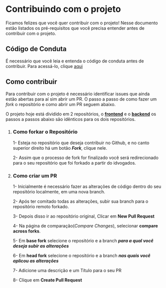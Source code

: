 # Contribuindo com o projeto

Ficamos felizes que você quer contribuir com o projeto!
Nesse documento estão listados os pré-requisitos que você precisa entender antes de contribuir com o projeto.

## Código de Conduta

É necessário que você leia e entenda o código de conduta antes de contribuir.
Para acessá-lo, clique [aqui](https://github.com/idvogados/code-of-conduct)

## Como contribuir

Para contribuir com o projeto é necessário identificar issues que ainda estão abertas para aí sim abrir um PR. O passo a passo de como fazer um *fork* o repositório e como abrir um PR seguem abaixo.

O projeto hoje está dividido em 2 repositórios, o [**frontend**](https://github.com/idvogados/frontend) e o [**backend**](https://github.com/idvogados/backend) os passos a passos abaixo são idênticos para os dois repositórios.

1. ### Como forkar o Repositório

   1- Esteja no repositório que deseja contribuir no Github, e no canto superior direito há um botão **_Fork_**, clique nele.

   2- Assim que o processo de fork for finalizado você será redirecionado para o seu repositório que foi forkado a partir do idvogados.

2. ### **Como criar um PR**

   1- Inicialmente é necessário fazer as alterações de código dentro do seu repositório localmente, em uma nova branch.

   2- Após ter comitado todas as alterações, subir sua branch para o repositório remoto forkado.

   3- Depois disso ir ao repositório original, Clicar em **New Pull Request**

   4- Na página de comparação(_Compare Changes_), selecionar **compare across forks**.

   5- Em **base fork** selecione o repositório e a branch **_para a qual você deseja subir as alterações_**

   6- Em **head fork** selecione o repositório e a branch **_nas quais você aplicou as alterações_**

   7- Adicione uma descrição e um Título para o seu PR

   8- Clique em **Create Pull Request**
